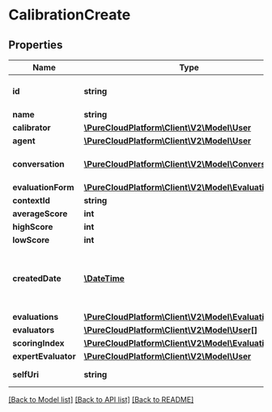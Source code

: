 # CalibrationCreate

## Properties
Name | Type | Description | Notes
------------ | ------------- | ------------- | -------------
**id** | **string** | The globally unique identifier for the object. | [optional] 
**name** | **string** |  | [optional] 
**calibrator** | [**\PureCloudPlatform\Client\V2\Model\User**](User.md) |  | [optional] 
**agent** | [**\PureCloudPlatform\Client\V2\Model\User**](User.md) |  | [optional] 
**conversation** | [**\PureCloudPlatform\Client\V2\Model\Conversation**](Conversation.md) | The conversation to use for the calibration. | 
**evaluationForm** | [**\PureCloudPlatform\Client\V2\Model\EvaluationForm**](EvaluationForm.md) |  | [optional] 
**contextId** | **string** |  | [optional] 
**averageScore** | **int** |  | [optional] 
**highScore** | **int** |  | [optional] 
**lowScore** | **int** |  | [optional] 
**createdDate** | [**\DateTime**](\DateTime.md) | Date time is represented as an ISO-8601 string. For example: yyyy-MM-ddTHH:mm:ss.SSSZ | [optional] 
**evaluations** | [**\PureCloudPlatform\Client\V2\Model\Evaluation[]**](Evaluation.md) |  | [optional] 
**evaluators** | [**\PureCloudPlatform\Client\V2\Model\User[]**](User.md) |  | [optional] 
**scoringIndex** | [**\PureCloudPlatform\Client\V2\Model\Evaluation**](Evaluation.md) |  | [optional] 
**expertEvaluator** | [**\PureCloudPlatform\Client\V2\Model\User**](User.md) |  | [optional] 
**selfUri** | **string** | The URI for this object | [optional] 

[[Back to Model list]](../README.md#documentation-for-models) [[Back to API list]](../README.md#documentation-for-api-endpoints) [[Back to README]](../README.md)


